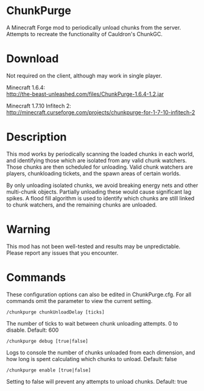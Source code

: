 ChunkPurge
==========

A Minecraft Forge mod to periodically unload chunks from the server. Attempts to recreate the functionality of Cauldron's ChunkGC.

Download
========

Not required on the client, although may work in single player.

Minecraft 1.6.4:  
http://the-beast-unleashed.com/files/ChunkPurge-1.6.4-1.2.jar

Minecraft 1.7.10 Infitech 2:
http://minecraft.curseforge.com/projects/chunkpurge-for-1-7-10-infitech-2

Description
===========

This mod works by periodically scanning the loaded chunks in each world, and identifying those which are isolated from any valid chunk watchers. Those chunks are then scheduled for unloading. Valid chunk watchers are players, chunkloading tickets, and the spawn areas of certain worlds. 

By only unloading isolated chunks, we avoid breaking energy nets and other multi-chunk objects. Partially unloading these would cause significant lag spikes. A flood fill algorithm is used to identify which chunks are still linked to chunk watchers, and the remaining chunks are unloaded.

Warning
=======

This mod has not been well-tested and results may be unpredictable. Please report any issues that you encounter.

Commands
========

These configuration options can also be edited in ChunkPurge.cfg. For all commands omit the parameter to view the current setting.

```
/chunkpurge chunkUnloadDelay [ticks]
```
The number of ticks to wait between chunk unloading attempts. 0 to disable.
Default: 600

```
/chunkpurge debug [true|false]
```
Logs to console the number of chunks unloaded from each dimension, and how long is spent calculating which chunks to unload.
Default: false

```
/chunkpurge enable [true|false]
```
Setting to false will prevent any attempts to unload chunks.
Default: true
